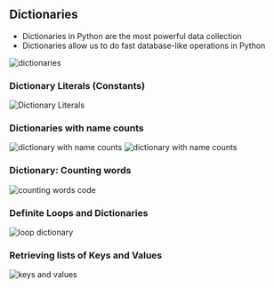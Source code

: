 
## Dictionaries

* Dictionaries in Python are the most powerful data collection
* Dictionaries allow us to do fast database-like operations in Python

![dictionaries](https://i.imgur.com/BDWxryS.png)

### Dictionary Literals (Constants)

![Dictionary Literals](https://i.imgur.com/hVqrMfq.png)

### Dictionaries with name counts

![dictionary with name counts](https://i.imgur.com/7DOSkLa.png)
![dictionary with name counts](https://i.imgur.com/kTDmOZq.png)

### Dictionary: Counting words

![counting words code](https://i.imgur.com/13PUuql.png)

### Definite Loops and Dictionaries

![loop dictionary](https://i.imgur.com/xrzK2e6.png)

### Retrieving lists of Keys and Values

![keys and values](https://i.imgur.com/hfGTbrt.png)
